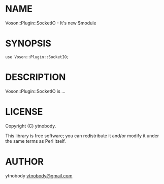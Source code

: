 # NAME

Voson::Plugin::SocketIO - It's new $module

# SYNOPSIS

    use Voson::Plugin::SocketIO;

# DESCRIPTION

Voson::Plugin::SocketIO is ...

# LICENSE

Copyright (C) ytnobody.

This library is free software; you can redistribute it and/or modify
it under the same terms as Perl itself.

# AUTHOR

ytnobody <ytnobody@gmail.com>
